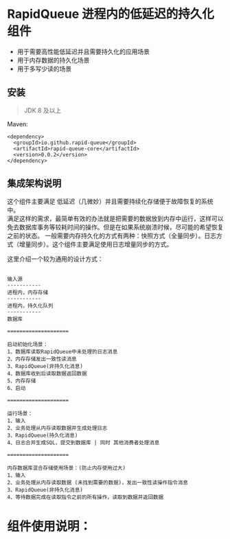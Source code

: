 # RapidQueue 进程内的低延迟的持久化组件
* 用于需要高性能低延迟并且需要持久化的应用场景
* 用于内存数据的持久化场景
* 用于多写少读的场景
## 安装
> JDK 8 及以上   

Maven:
```
<dependency>
  <groupId>io.github.rapid-queue</groupId>
  <artifactId>rapid-queue-core</artifactId>
  <version>0.0.2</version>
</dependency>
```

## 集成架构说明
这个组件主要满足 低延迟（几微妙）并且需要持续化存储便于故障恢复的系统中。  
满足这样的需求，最简单有效的办法就是把需要的数据放到内存中运行，这样可以免去数据库事务等较耗时间的操作。但是在如果系统崩溃时候，尽可能的希望恢复之前的状态。
一般需要内存持久化的方式有两种：快照方式（全量同步）。日志方式（增量同步）。这个组件主要满足使用日志增量同步的方式。  

这里介绍一个较为通用的设计方式：

```

输入源
-----------
进程内，内存存储
-----------
进程内，持久化队列
-----------
数据库

====================

启动初始化场景：
1、数据库读取RapidQueue中未处理的日志消息
2、内存存储发出一致性读消息
3、RapidQueue(非持久化消息)
4、数据库收到后读取数据返回数据
5、内存存储
6、启动

====================

运行场景：
1、输入
2、业务处理从内存读取数据并生成处理日志
3、RapidQueue(持久化消息)
4、日志合并生成SQL，提交到数据库 | 同时 其他消费者处理消息

====================

内存数据库混合存储使用场景：(防止内存使用过大)
1、输入
2、业务处理从内存读取数据 (未找到需要的数据)，发出一致性读操作指令消息
3、RapidQueue(非持久化消息)
4、等待数据完成在读取指令之前的所有操作，读取到数据并返回数据

```

# 组件使用说明：
